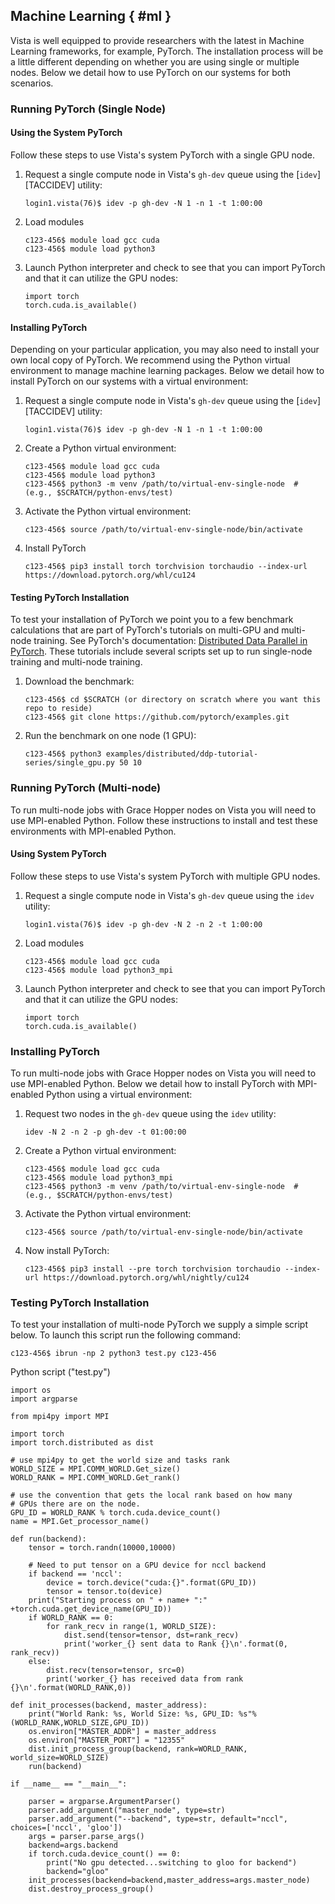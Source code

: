 ## Machine Learning { #ml }

Vista is well equipped to provide researchers with the latest in Machine Learning frameworks, for example, PyTorch. The installation process will be a little different depending on whether you are using single or multiple nodes. Below we detail how to use PyTorch on our systems for both scenarios.

### Running PyTorch (Single Node)

#### Using the System PyTorch 

Follow these steps to use Vista's system PyTorch with a single GPU node.

1. Request a single compute node in Vista's `gh-dev` queue using the [`idev`][TACCIDEV] utility:
	```cmd-line
	login1.vista(76)$ idev -p gh-dev -N 1 -n 1 -t 1:00:00
	```

1. Load modules
	```cmd-line
	c123-456$ module load gcc cuda
	c123-456$ module load python3
	```

1. Launch Python interpreter and check to see that you can import PyTorch and that it can utilize the GPU nodes:
	```cmd-line
	import torch 
	torch.cuda.is_available()
	```

#### Installing PyTorch 

Depending on your particular application, you may also need to install your own local copy of PyTorch. We recommend using the Python virtual environment to manage machine learning packages. Below we detail how to install PyTorch on our systems with a virtual environment:

1. Request a single compute node in Vista's `gh-dev` queue using the [`idev`][TACCIDEV] utility:
	```cmd-line
	login1.vista(76)$ idev -p gh-dev -N 1 -n 1 -t 1:00:00
	```
1. Create a Python virtual environment: 
	```cmd-line
	c123-456$ module load gcc cuda
	c123-456$ module load python3
	c123-456$ python3 -m venv /path/to/virtual-env-single-node  # (e.g., $SCRATCH/python-envs/test)
	```
1. Activate the Python virtual environment:
	```cmd-line
	c123-456$ source /path/to/virtual-env-single-node/bin/activate
	```
1. Install PyTorch 
	```cmd-line
	c123-456$ pip3 install torch torchvision torchaudio --index-url https://download.pytorch.org/whl/cu124
	```

#### Testing PyTorch Installation

To test your installation of PyTorch we point you to a few benchmark calculations that are part of PyTorch's tutorials on multi-GPU and multi-node training.  See PyTorch's documentation: [Distributed Data Parallel in PyTorch](https://pytorch.org/tutorials/beginner/ddp_series_intro.html). These tutorials include several scripts set up to run single-node training and multi-node training.

1. Download the benchmark:
	```cmd-line
	c123-456$ cd $SCRATCH (or directory on scratch where you want this repo to reside)
	c123-456$ git clone https://github.com/pytorch/examples.git
	```
1. Run the benchmark on one node (1 GPU):
	```cmd-line
	c123-456$ python3 examples/distributed/ddp-tutorial-series/single_gpu.py 50 10
	```

### Running PyTorch (Multi-node)

To run multi-node jobs with Grace Hopper nodes on Vista you will need to use MPI-enabled Python. Follow these instructions to install and test these environments with MPI-enabled Python.

#### Using System PyTorch

Follow these steps to use Vista's system PyTorch with multiple GPU nodes.

1. Request a single compute node in Vista's `gh-dev` queue using the `idev` utility:
	```cmd-line
	login1.vista(76)$ idev -p gh-dev -N 2 -n 2 -t 1:00:00
	```
1. Load modules
	```cmd-line
	c123-456$ module load gcc cuda
	c123-456$ module load python3_mpi
	```

1. Launch Python interpreter and check to see that you can import PyTorch and that it can utilize the GPU nodes:
	```cmd-line
	import torch 
	torch.cuda.is_available()
	```	

### Installing PyTorch

To run multi-node jobs with Grace Hopper nodes on Vista you will need to use MPI-enabled Python.  Below we detail how to install PyTorch with MPI-enabled Python using a virtual environment:

1. Request two nodes in the `gh-dev` queue using the `idev` utility:
	```cmd-line
	idev -N 2 -n 2 -p gh-dev -t 01:00:00
	```

1. Create a Python virtual environment: 
	```cmd-line
	c123-456$ module load gcc cuda
	c123-456$ module load python3_mpi
	c123-456$ python3 -m venv /path/to/virtual-env-single-node  # (e.g., $SCRATCH/python-envs/test)
	```

1. Activate the Python virtual environment:
	```cmd-line
	c123-456$ source /path/to/virtual-env-single-node/bin/activate
	```

1. Now install PyTorch: 
	```cmd-line
	c123-456$ pip3 install --pre torch torchvision torchaudio --index-url https://download.pytorch.org/whl/nightly/cu124
	```

### Testing PyTorch Installation

To test your installation of multi-node PyTorch we supply a simple script below.  To launch this script run the following command:

```cmd-line
c123-456$ ibrun -np 2 python3 test.py c123-456
```

Python script ("test.py")

```file
import os
import argparse

from mpi4py import MPI

import torch
import torch.distributed as dist

# use mpi4py to get the world size and tasks rank
WORLD_SIZE = MPI.COMM_WORLD.Get_size()
WORLD_RANK = MPI.COMM_WORLD.Get_rank()

# use the convention that gets the local rank based on how many
# GPUs there are on the node.
GPU_ID = WORLD_RANK % torch.cuda.device_count()
name = MPI.Get_processor_name()

def run(backend):
	tensor = torch.randn(10000,10000)

	# Need to put tensor on a GPU device for nccl backend
	if backend == 'nccl':
    	device = torch.device("cuda:{}".format(GPU_ID))
    	tensor = tensor.to(device)
	print("Starting process on " + name+ ":" +torch.cuda.get_device_name(GPU_ID))
	if WORLD_RANK == 0:
    	for rank_recv in range(1, WORLD_SIZE):
        	dist.send(tensor=tensor, dst=rank_recv)
        	print('worker_{} sent data to Rank {}\n'.format(0, rank_recv))
	else:
    	dist.recv(tensor=tensor, src=0)
    	print('worker_{} has received data from rank {}\n'.format(WORLD_RANK,0))

def init_processes(backend, master_address):
	print("World Rank: %s, World Size: %s, GPU_ID: %s"%(WORLD_RANK,WORLD_SIZE,GPU_ID))
	os.environ["MASTER_ADDR"] = master_address
	os.environ["MASTER_PORT"] = "12355"
	dist.init_process_group(backend, rank=WORLD_RANK, world_size=WORLD_SIZE)
	run(backend)

if __name__ == "__main__":

	parser = argparse.ArgumentParser()
	parser.add_argument("master_node", type=str)
	parser.add_argument("--backend", type=str, default="nccl", choices=['nccl', 'gloo'])
	args = parser.parse_args()
	backend=args.backend
	if torch.cuda.device_count() == 0:
    	print("No gpu detected...switching to gloo for backend")
    	backend="gloo"
	init_processes(backend=backend,master_address=args.master_node)
	dist.destroy_process_group()
```
